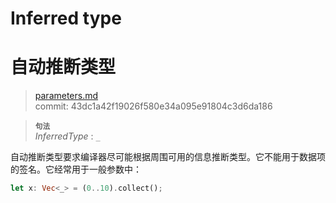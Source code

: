 # Inferred type
# 自动推断类型

>[parameters.md](https://github.com/rust-lang/reference/blob/master/src/types/parameters.md)\
>commit: 43dc1a42f19026f580e34a095e91804c3d6da186

> **<sup>句法</sup>**\
> _InferredType_ : `_`

自动推断类型要求编译器尽可能根据周围可用的信息推断类型。它不能用于数据项的签名。它经常用于一般参数中：

```rust
let x: Vec<_> = (0..10).collect();
```

<!--
  这里还有什么要说的？
  我所知道的唯一文档是https://rustc-dev-guide.rust-lang.org/type-inference.html
  有关类型推断应该需要进一步的广泛讨论。
-->
